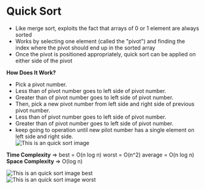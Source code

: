 # Quick Sort
- Like merge sort, exploits the fact that arrays of 0 or 1 element are always sorted
- Works by selecting one element (called the "pivot") and finding the index where the pivot should end up in the sorted array
- Once the pivot is positioned appropriately, quick sort can be applied on either side of the pivot

**How Does It Work?**
- Pick a pivot number. 
- Less than of pivot number goes to left side of pivot number. 
- Greater than of pivot number goes to left side of pivot number.
- Then, pick a new pivot number from left side and right side of previous pivot number.
- Less than of pivot number goes to left side of pivot number. 
- Greater than of pivot number goes to left side of pivot number.
- keep going to operation until new pilot number has a single element on left side and right side.  
![This is an quick sort image](../assets/Images/quick_Sort.PNG)

**Time Complexity** => best = O(n log n) worst = O(n^2) average = O(n log n)  
**Space Complexity** => O(log n)  

![This is an quick sort image best](../assets/Images/quick_Sort_big_O.PNG)  
![This is an quick sort image worst](../assets/Images/quick_Sort_big_O_worst.PNG)